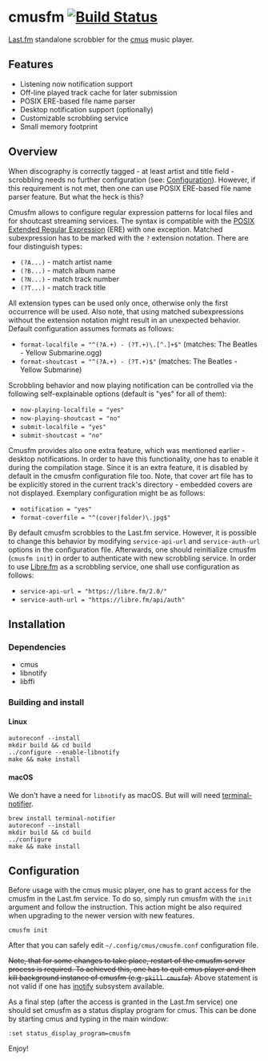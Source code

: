 # cmusfm [![Build Status](https://travis-ci.org/Arkq/cmusfm.svg?branch=master)](https://travis-ci.org/Arkq/cmusfm)

[Last.fm](http://www.last.fm/) standalone scrobbler for the [cmus](https://cmus.github.io/) music player.

## Features

* Listening now notification support
* Off-line played track cache for later submission
* POSIX ERE-based file name parser
* Desktop notification support (optionally)
* Customizable scrobbling service
* Small memory footprint

## Overview

When discography is correctly tagged - at least artist and title field - scrobbling needs no further
configuration (see: [Configuration](#configuration)). However, if this requirement is not met, then one can
use POSIX ERE-based file name parser feature. But what the heck is this?

Cmusfm allows to configure regular expression patterns for local files and for shoutcast streaming
services. The syntax is compatible with the [POSIX Extended Regular Expression](http://en.wikipedia.org/wiki/Regular_expression#Standards)
(ERE) with one exception. Matched subexpression has to be marked with the `?` extension notation. There are
four distinguish types:

* `(?A...)` - match artist name
* `(?B...)` - match album name
* `(?N...)` - match track number
* `(?T...)` - match track title

All extension types can be used only once, otherwise only the first occurrence will be used. Also
note, that using matched subexpressions without the extension notation might result in an
unexpected behavior. Default configuration assumes formats as follows:

* `format-localfile = "^(?A.+) - (?T.+)\.[^.]+$"` (matches: The Beatles - Yellow Submarine.ogg)
* `format-shoutcast = "^(?A.+) - (?T.+)$"` (matches: The Beatles - Yellow Submarine)

Scrobbling behavior and now playing notification can be controlled via the following self-explainable options (default is "yes" for all of them):

* `now-playing-localfile = "yes"`
* `now-playing-shoutcast = "no"`
* `submit-localfile = "yes"`
* `submit-shoutcast = "no"`

Cmusfm provides also one extra feature, which was mentioned earlier - desktop notifications. In order to
have this functionality, one has to enable it during the compilation stage. Since it is an extra feature,
it is disabled by default in the cmusfm configuration file too. Note, that cover art file has to be
explicitly stored in the current track's directory - embedded covers are not displayed. Exemplary
configuration might be as follows:

* `notification = "yes"`
* `format-coverfile = "^(cover|folder)\.jpg$"`

By default cmusfm scrobbles to the Last.fm service. However, it is possible to change this behavior by
modifying `service-api-url` and `service-auth-url` options in the configuration file. Afterwards, one
should reinitialize cmusfm (`cmusfm init`) in order to authenticate with new scrobbling service. In order
to use [Libre.fm](https://libre.fm/) as a scrobbling service, one shall use configuration as follows:

* `service-api-url = "https://libre.fm/2.0/"`
* `service-auth-url = "https://libre.fm/api/auth"`

## Installation

### Dependencies

* cmus
* libnotify
* libffi

### Building and install

#### Linux

```shell script
autoreconf --install
mkdir build && cd build
../configure --enable-libnotify
make && make install
```

#### macOS

We don't have a need for `libnotify` as macOS. But will will need [terminal-notifier](https://github.com/julienXX/terminal-notifier).

```shell script
brew install terminal-notifier
autoreconf --install
mkdir build && cd build
../configure
make && make install
```

## Configuration

Before usage with the cmus music player, one has to grant access for the cmusfm in the Last.fm service. To do so, simply run cmusfm with the `init` argument and follow the instruction. This action might be also required when upgrading to the newer version with new features.

```shell script
cmusfm init
```

After that you can safely edit `~/.config/cmus/cmusfm.conf` configuration file.

~~Note, that for some changes to take place, restart of the cmusfm server process is required. To achieved this, one has to quit cmus player and then kill background instance of cmusfm (e.g. `pkill cmusfm`).~~ Above statement is not valid if one has [inotify](http://en.wikipedia.org/wiki/Inotify) subsystem available.

As a final step (after the access is granted in the Last.fm service) one should set cmusfm as a status display program for cmus. This can be done by starting cmus and typing in the main window:

```shell script
:set status_display_program=cmusfm
```

Enjoy!

